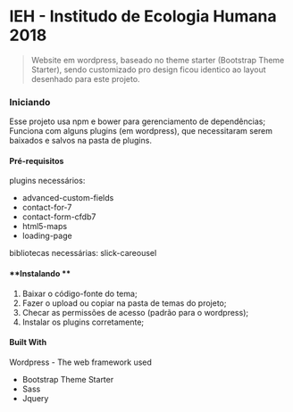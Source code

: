 # IEH - Institudo de Ecologia Humana 2018

> Website em wordpress, baseado no theme starter (Bootstrap Theme Starter), sendo customizado pro design ficou identico ao layout desenhado para este projeto.
 
### Iniciando
 
 Esse projeto usa npm e bower para gerenciamento de dependências; 
 Funciona com alguns plugins (em wordpress), que necessitaram serem baixados e salvos na pasta de plugins.
 
 #### Pré-requisitos
 plugins necessários:
 - advanced-custom-fields
 - contact-for-7
 - contact-form-cfdb7
 - html5-maps
 - loading-page
 
 bibliotecas necessárias:
 slick-careousel 
 
 #### **Instalando **
 1. Baixar o código-fonte do tema;
 2. Fazer o upload ou copiar na pasta de temas do projeto;
 3. Checar as permissões de acesso (padrão para o wordpress);
 4. Instalar os plugins corretamente;
 
 #### Built With
 Wordpress - The web framework used
 - Bootstrap Theme Starter
 - Sass
 - Jquery
 
 